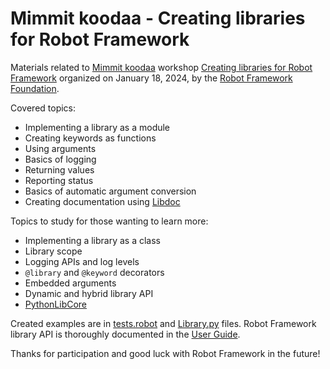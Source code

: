 # Mimmit koodaa - Creating libraries for Robot Framework

Materials related to [Mimmit koodaa](https://mimmitkoodaa.fi/) workshop
[Creating libraries for Robot Framework](https://mimmitkoodaa.fi/tapahtuma/creating-libraries-robot-framework/)
organized on January 18, 2024, by the
[Robot Framework Foundation](https://robotframework.org/foundation).

Covered topics:
- Implementing a library as a module
- Creating keywords as functions
- Using arguments
- Basics of logging
- Returning values
- Reporting status
- Basics of automatic argument conversion
- Creating documentation using [Libdoc](http://robotframework.org/robotframework/latest/RobotFrameworkUserGuide.html#libdoc)

Topics to study for those wanting to learn more:
- Implementing a library as a class
- Library scope
- Logging APIs and log levels
- `@library` and `@keyword` decorators
- Embedded arguments
- Dynamic and hybrid library API
- [PythonLibCore](https://github.com/robotframework/PythonLibCore)

Created examples are in [tests.robot](tests.robot) and [Library.py](Library.py) files. Robot Framework library API is thoroughly documented in the
[User Guide](http://robotframework.org/robotframework/latest/RobotFrameworkUserGuide.html#creating-test-libraries).

Thanks for participation and good luck with Robot Framework in the future!
